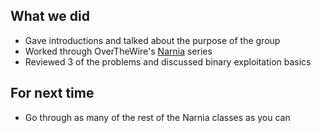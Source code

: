 ## What we did

- Gave introductions and talked about the purpose of the group
- Worked through OverTheWire's [Narnia](http://overthewire.org/wargames/narnia/) series
- Reviewed 3 of the problems and discussed binary exploitation basics

## For next time

- Go through as many of the rest of the Narnia classes as you can
